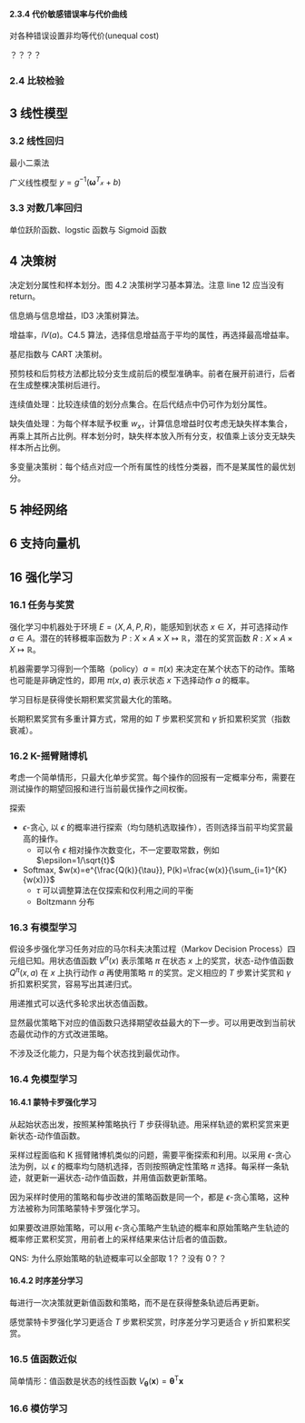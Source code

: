 #### 2.3.4 代价敏感错误率与代价曲线

对各种错误设置非均等代价(unequal cost)

？？？？

### 2.4 比较检验

## 3 线性模型

### 3.2 线性回归

最小二乘法

广义线性模型 $y=g^{-1}(\mathbf{\omega}^{T}\mathcal{x}+b)$

### 3.3 对数几率回归

单位跃阶函数、logstic 函数与 Sigmoid 函数

## 4 决策树

决定划分属性和样本划分。图 4.2 决策树学习基本算法。注意 line 12 应当没有 return。

信息熵与信息增益，ID3 决策树算法。

增益率，$IV(a)$。C4.5 算法，选择信息增益高于平均的属性，再选择最高增益率。

基尼指数与 CART 决策树。

预剪枝和后剪枝方法都比较分支生成前后的模型准确率。前者在展开前进行，后者在生成整棵决策树后进行。

连续值处理：比较连续值的划分点集合。在后代结点中仍可作为划分属性。

缺失值处理：为每个样本赋予权重 $w_x$，计算信息增益时仅考虑无缺失样本集合，再乘上其所占比例。样本划分时，缺失样本放入所有分支，权值乘上该分支无缺失样本所占比例。

多变量决策树：每个结点对应一个所有属性的线性分类器，而不是某属性的最优划分。

## 5 神经网络



## 6 支持向量机



## 16 强化学习

### 16.1 任务与奖赏

强化学习中机器处于环境 $E=\langle X, A, P, R \rangle$，能感知到状态 $x \in X$，并可选择动作 $a \in A$。潜在的转移概率函数为 $P:X \times A \times X \mapsto \mathbb{R}$，潜在的奖赏函数  $R:X \times A \times X \mapsto \mathbb{R}$。

机器需要学习得到一个策略（policy）$a=\pi(x)$ 来决定在某个状态下的动作。策略也可能是非确定性的，即用 $\pi(x,a)$ 表示状态 $x$ 下选择动作 $a$ 的概率。

学习目标是获得使长期积累奖赏最大化的策略。

长期积累奖赏有多重计算方式，常用的如 $T$ 步累积奖赏和 $\gamma$ 折扣累积奖赏（指数衰减）。

### 16.2 K-摇臂赌博机

考虑一个简单情形，只最大化单步奖赏。每个操作的回报有一定概率分布，需要在测试操作的期望回报和进行当前最优操作之间权衡。

探索

- $\epsilon$-贪心, 以 $\epsilon$ 的概率进行探索（均匀随机选取操作），否则选择当前平均奖赏最高的操作。
  - 可以令 $\epsilon$ 相对操作次数变化，不一定要取常数，例如 $\epsilon=1/\sqrt{t}$
- Softmax, $w(x)=e^{\frac{Q(k)}{\tau}}, P(k)=\frac{w(x)}{\sum_{i=1}^{K}{w(x)}}$
  - $\tau$ 可以调整算法在仅探索和仅利用之间的平衡
  - Boltzmann 分布

### 16.3 有模型学习

假设多步强化学习任务对应的马尔科夫决策过程（Markov Decision Process）四元组已知。用状态值函数 $V^{\pi}(x)$ 表示策略 $\pi$ 在状态 $x$ 上的奖赏，状态-动作值函数 $Q^{\pi}(x,a)$ 在 $x$ 上执行动作 $a$ 再使用策略 $\pi$ 的奖赏。定义相应的 $T$ 步累计奖赏和 $\gamma$ 折扣累积奖赏，容易写出其递归式。

用递推式可以迭代多轮求出状态值函数。

显然最优策略下对应的值函数只选择期望收益最大的下一步。可以用更改到当前状态最优动作的方式改进策略。

不涉及泛化能力，只是为每个状态找到最优动作。

### 16.4 免模型学习

#### 16.4.1 蒙特卡罗强化学习

从起始状态出发，按照某种策略执行 $T$ 步获得轨迹。用采样轨迹的累积奖赏来更新状态-动作值函数。

采样过程面临和 K 摇臂赌博机类似的问题，需要平衡探索和利用。以采用 $\epsilon$-贪心法为例，以 $\epsilon$ 的概率均匀随机选择，否则按照确定性策略 $\pi$ 选择。每采样一条轨迹，就更新一遍状态-动作值函数，并用值函数更新策略。

因为采样时使用的策略和每步改进的策略函数是同一个，都是 $\epsilon$-贪心策略，这种方法被称为同策略蒙特卡罗强化学习。

如果要改进原始策略，可以用 $\epsilon$-贪心策略产生轨迹的概率和原始策略产生轨迹的概率修正累积奖赏，用前者上的采样结果来估计后者的值函数。

QNS: 为什么原始策略的轨迹概率可以全部取 1？？没有 0？？

#### 16.4.2 时序差分学习

每进行一次决策就更新值函数和策略，而不是在获得整条轨迹后再更新。

感觉蒙特卡罗强化学习更适合 $T$ 步累积奖赏，时序差分学习更适合 $\gamma$ 折扣累积奖赏。

### 16.5 值函数近似

简单情形：值函数是状态的线性函数 $V_{\boldsymbol\theta}(\boldsymbol{x})=\boldsymbol\theta^{\mathrm{T}}\boldsymbol{x}$



### 16.6 模仿学习









